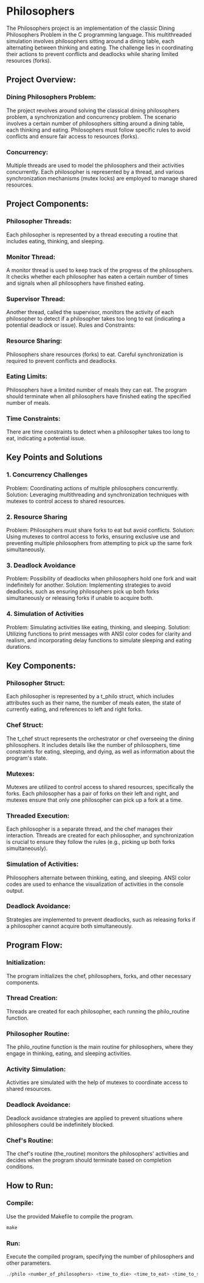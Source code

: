 # Philosophers

The Philosophers project is an implementation of the classic Dining Philosophers Problem in the C programming language. This multithreaded simulation involves philosophers sitting around a dining table, each alternating between thinking and eating. The challenge lies in coordinating their actions to prevent conflicts and deadlocks while sharing limited resources (forks).


## Project Overview:

### Dining Philosophers Problem:

The project revolves around solving the classical dining philosophers problem, a synchronization and concurrency problem.
The scenario involves a certain number of philosophers sitting around a dining table, each thinking and eating.
Philosophers must follow specific rules to avoid conflicts and ensure fair access to resources (forks).

### Concurrency:

Multiple threads are used to model the philosophers and their activities concurrently.
Each philosopher is represented by a thread, and various synchronization mechanisms (mutex locks) are employed to manage shared resources.

## Project Components:

### Philosopher Threads:

Each philosopher is represented by a thread executing a routine that includes eating, thinking, and sleeping.

### Monitor Thread:

A monitor thread is used to keep track of the progress of the philosophers.
It checks whether each philosopher has eaten a certain number of times and signals when all philosophers have finished eating.

### Supervisor Thread:

Another thread, called the supervisor, monitors the activity of each philosopher to detect if a philosopher takes too long to eat (indicating a potential deadlock or issue).
Rules and Constraints:

### Resource Sharing:

Philosophers share resources (forks) to eat.
Careful synchronization is required to prevent conflicts and deadlocks.

### Eating Limits:

Philosophers have a limited number of meals they can eat.
The program should terminate when all philosophers have finished eating the specified number of meals.

### Time Constraints:

There are time constraints to detect when a philosopher takes too long to eat, indicating a potential issue.

## Key Points and Solutions

### 1. Concurrency Challenges
Problem: Coordinating actions of multiple philosophers concurrently.
Solution: Leveraging multithreading and synchronization techniques with mutexes to control access to shared resources.

### 2. Resource Sharing
Problem: Philosophers must share forks to eat but avoid conflicts.
Solution: Using mutexes to control access to forks, ensuring exclusive use and preventing multiple philosophers from attempting to pick up the same fork simultaneously.

### 3. Deadlock Avoidance
Problem: Possibility of deadlocks when philosophers hold one fork and wait indefinitely for another.
Solution: Implementing strategies to avoid deadlocks, such as ensuring philosophers pick up both forks simultaneously or releasing forks if unable to acquire both.

### 4. Simulation of Activities
Problem: Simulating activities like eating, thinking, and sleeping.
Solution: Utilizing functions to print messages with ANSI color codes for clarity and realism, and incorporating delay functions to simulate sleeping and eating durations.


## Key Components:

### Philosopher Struct:

Each philosopher is represented by a t_philo struct, which includes attributes such as their name, the number of meals eaten, the state of currently eating, and references to left and right forks.

### Chef Struct:

The t_chef struct represents the orchestrator or chef overseeing the dining philosophers. It includes details like the number of philosophers, time constraints for eating, sleeping, and dying, as well as information about the program's state.

### Mutexes:

Mutexes are utilized to control access to shared resources, specifically the forks. Each philosopher has a pair of forks on their left and right, and mutexes ensure that only one philosopher can pick up a fork at a time.

### Threaded Execution:

Each philosopher is a separate thread, and the chef manages their interaction. Threads are created for each philosopher, and synchronization is crucial to ensure they follow the rules (e.g., picking up both forks simultaneously).

### Simulation of Activities:

Philosophers alternate between thinking, eating, and sleeping. ANSI color codes are used to enhance the visualization of activities in the console output.

### Deadlock Avoidance:

Strategies are implemented to prevent deadlocks, such as releasing forks if a philosopher cannot acquire both simultaneously.


## Program Flow:

### Initialization:

The program initializes the chef, philosophers, forks, and other necessary components.

### Thread Creation:

Threads are created for each philosopher, each running the philo_routine function.

### Philosopher Routine:

The philo_routine function is the main routine for philosophers, where they engage in thinking, eating, and sleeping activities.

### Activity Simulation:

Activities are simulated with the help of mutexes to coordinate access to shared resources.

### Deadlock Avoidance:

Deadlock avoidance strategies are applied to prevent situations where philosophers could be indefinitely blocked.

### Chef's Routine:

The chef's routine (the_routine) monitors the philosophers' activities and decides when the program should terminate based on completion conditions.


## How to Run:

### Compile:

Use the provided Makefile to compile the program.
```c
make
```

### Run:

Execute the compiled program, specifying the number of philosophers and other parameters.
```c
./philo <number_of_philosophers> <time_to_die> <time_to_eat> <time_to_sleep> <number_of_times_each_philosopher_must_eat(optional argument)>
```
